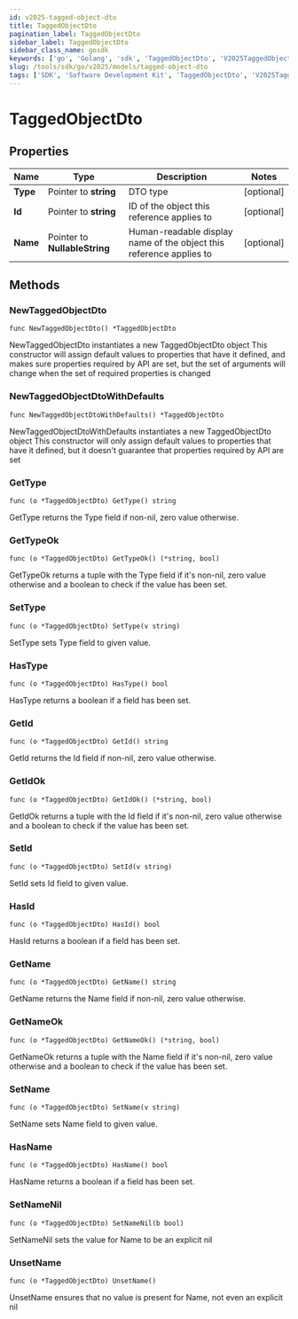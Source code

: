```yaml
---
id: v2025-tagged-object-dto
title: TaggedObjectDto
pagination_label: TaggedObjectDto
sidebar_label: TaggedObjectDto
sidebar_class_name: gosdk
keywords: ['go', 'Golang', 'sdk', 'TaggedObjectDto', 'V2025TaggedObjectDto'] 
slug: /tools/sdk/go/v2025/models/tagged-object-dto
tags: ['SDK', 'Software Development Kit', 'TaggedObjectDto', 'V2025TaggedObjectDto']
---
```


# TaggedObjectDto

## Properties

Name | Type | Description | Notes
------------ | ------------- | ------------- | -------------
**Type** | Pointer to **string** | DTO type | [optional] 
**Id** | Pointer to **string** | ID of the object this reference applies to | [optional] 
**Name** | Pointer to **NullableString** | Human-readable display name of the object this reference applies to | [optional] 

## Methods

### NewTaggedObjectDto

`func NewTaggedObjectDto() *TaggedObjectDto`

NewTaggedObjectDto instantiates a new TaggedObjectDto object
This constructor will assign default values to properties that have it defined,
and makes sure properties required by API are set, but the set of arguments
will change when the set of required properties is changed

### NewTaggedObjectDtoWithDefaults

`func NewTaggedObjectDtoWithDefaults() *TaggedObjectDto`

NewTaggedObjectDtoWithDefaults instantiates a new TaggedObjectDto object
This constructor will only assign default values to properties that have it defined,
but it doesn't guarantee that properties required by API are set

### GetType

`func (o *TaggedObjectDto) GetType() string`

GetType returns the Type field if non-nil, zero value otherwise.

### GetTypeOk

`func (o *TaggedObjectDto) GetTypeOk() (*string, bool)`

GetTypeOk returns a tuple with the Type field if it's non-nil, zero value otherwise
and a boolean to check if the value has been set.

### SetType

`func (o *TaggedObjectDto) SetType(v string)`

SetType sets Type field to given value.

### HasType

`func (o *TaggedObjectDto) HasType() bool`

HasType returns a boolean if a field has been set.

### GetId

`func (o *TaggedObjectDto) GetId() string`

GetId returns the Id field if non-nil, zero value otherwise.

### GetIdOk

`func (o *TaggedObjectDto) GetIdOk() (*string, bool)`

GetIdOk returns a tuple with the Id field if it's non-nil, zero value otherwise
and a boolean to check if the value has been set.

### SetId

`func (o *TaggedObjectDto) SetId(v string)`

SetId sets Id field to given value.

### HasId

`func (o *TaggedObjectDto) HasId() bool`

HasId returns a boolean if a field has been set.

### GetName

`func (o *TaggedObjectDto) GetName() string`

GetName returns the Name field if non-nil, zero value otherwise.

### GetNameOk

`func (o *TaggedObjectDto) GetNameOk() (*string, bool)`

GetNameOk returns a tuple with the Name field if it's non-nil, zero value otherwise
and a boolean to check if the value has been set.

### SetName

`func (o *TaggedObjectDto) SetName(v string)`

SetName sets Name field to given value.

### HasName

`func (o *TaggedObjectDto) HasName() bool`

HasName returns a boolean if a field has been set.

### SetNameNil

`func (o *TaggedObjectDto) SetNameNil(b bool)`

 SetNameNil sets the value for Name to be an explicit nil

### UnsetName
`func (o *TaggedObjectDto) UnsetName()`

UnsetName ensures that no value is present for Name, not even an explicit nil

